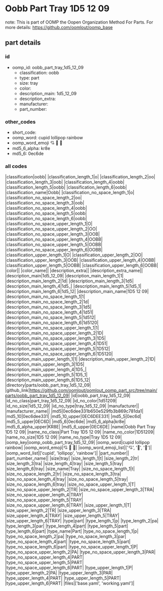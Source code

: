 # Oobb Part Tray 1D5 12 09  

note: This is part of OOMP the Oopen Organization Method For Parts. For more details: https://github.com/oomlout/oomp_base

##  part details





### id
* oomp_id: oobb_part_tray_1d5_12_09
  * classification: oobb
  * type: part
  * size: tray
  * color: 
  * description_main: 1d5_12_09
  * description_extra: 
  * manufacturer: 
  * part_number: 

### other_codes
* short_code: 
* oomp_word: cupid lollipop rainbow
* oomp_word_emoji :cupid: :lollipop: :rainbow:
* md5_6_alpha: kr8e
* md5_6: 0ec6de

### all codes 
|classification|oobb|
|classification_length_1|o|
|classification_length_2|oo|
|classification_length_3|oob|
|classification_length_4|oobb|
|classification_length_5|oobb|
|classification_length_6|oobb|
|classification_name|Oobb|
|classification_no_space_length_1|o|
|classification_no_space_length_2|oo|
|classification_no_space_length_3|oob|
|classification_no_space_length_4|oobb|
|classification_no_space_length_5|oobb|
|classification_no_space_length_6|oobb|
|classification_no_space_upper_length_1|O|
|classification_no_space_upper_length_2|OO|
|classification_no_space_upper_length_3|OOB|
|classification_no_space_upper_length_4|OOBB|
|classification_no_space_upper_length_5|OOBB|
|classification_no_space_upper_length_6|OOBB|
|classification_upper_length_1|O|
|classification_upper_length_2|OO|
|classification_upper_length_3|OOB|
|classification_upper_length_4|OOBB|
|classification_upper_length_5|OOBB|
|classification_upper_length_6|OOBB|
|color||
|color_name||
|description_extra||
|description_extra_name||
|description_main|1d5_12_09|
|description_main_length_1|1|
|description_main_length_2|1d|
|description_main_length_3|1d5|
|description_main_length_4|1d5_|
|description_main_length_5|1d5_1|
|description_main_length_6|1d5_12|
|description_main_name|1D5 12 09|
|description_main_no_space_length_1|1|
|description_main_no_space_length_2|1d|
|description_main_no_space_length_3|1d5|
|description_main_no_space_length_4|1d51|
|description_main_no_space_length_5|1d512|
|description_main_no_space_length_6|1d5120|
|description_main_no_space_upper_length_1|1|
|description_main_no_space_upper_length_2|1D|
|description_main_no_space_upper_length_3|1D5|
|description_main_no_space_upper_length_4|1D51|
|description_main_no_space_upper_length_5|1D512|
|description_main_no_space_upper_length_6|1D5120|
|description_main_upper_length_1|1|
|description_main_upper_length_2|1D|
|description_main_upper_length_3|1D5|
|description_main_upper_length_4|1D5_|
|description_main_upper_length_5|1D5_1|
|description_main_upper_length_6|1D5_12|
|directory|parts/oobb_part_tray_1d5_12_09|
|github_link|https://github.com/oomlout/oomlout_oomp_part_src/tree/main/parts/oobb_part_tray_1d5_12_09|
|id|oobb_part_tray_1d5_12_09|
|id_no_class|part_tray_1d5_12_09|
|id_no_color|1d51209|
|id_no_size|1d5_12_09|
|id_no_type|tray_1d5_12_09|
|manufacturer||
|manufacturer_name||
|md5|0ec6dee331b650e529fb3b869c781da1|
|md5_10|0ec6dee331|
|md5_10_upper|0EC6DEE331|
|md5_5|0ec6d|
|md5_5_upper|0EC6D|
|md5_6|0ec6de|
|md5_6_alpha|kr8e|
|md5_6_alpha_upper|KR8E|
|md5_6_upper|0EC6DE|
|name|Oobb Part Tray 1D5 12 09|
|name_no_class|Part Tray 1D5 12 09|
|name_no_color|1D51209|
|name_no_size|1D5 12 09|
|name_no_type|Tray 1D5 12 09|
|oomp_key|oomp_oobb_part_tray_1d5_12_09|
|oomp_word|cupid lollipop rainbow|
|oomp_word_emoji|:cupid: :lollipop: :rainbow:|
|oomp_word_emoji_list|[':cupid:', ':lollipop:', ':rainbow:']|
|oomp_word_list|['cupid', 'lollipop', 'rainbow']|
|part_number||
|part_number_name||
|size|tray|
|size_length_1|t|
|size_length_2|tr|
|size_length_3|tra|
|size_length_4|tray|
|size_length_5|tray|
|size_length_6|tray|
|size_name|Tray|
|size_no_space_length_1|t|
|size_no_space_length_2|tr|
|size_no_space_length_3|tra|
|size_no_space_length_4|tray|
|size_no_space_length_5|tray|
|size_no_space_length_6|tray|
|size_no_space_upper_length_1|T|
|size_no_space_upper_length_2|TR|
|size_no_space_upper_length_3|TRA|
|size_no_space_upper_length_4|TRAY|
|size_no_space_upper_length_5|TRAY|
|size_no_space_upper_length_6|TRAY|
|size_upper_length_1|T|
|size_upper_length_2|TR|
|size_upper_length_3|TRA|
|size_upper_length_4|TRAY|
|size_upper_length_5|TRAY|
|size_upper_length_6|TRAY|
|type|part|
|type_length_1|p|
|type_length_2|pa|
|type_length_3|par|
|type_length_4|part|
|type_length_5|part|
|type_length_6|part|
|type_name|Part|
|type_no_space_length_1|p|
|type_no_space_length_2|pa|
|type_no_space_length_3|par|
|type_no_space_length_4|part|
|type_no_space_length_5|part|
|type_no_space_length_6|part|
|type_no_space_upper_length_1|P|
|type_no_space_upper_length_2|PA|
|type_no_space_upper_length_3|PAR|
|type_no_space_upper_length_4|PART|
|type_no_space_upper_length_5|PART|
|type_no_space_upper_length_6|PART|
|type_upper_length_1|P|
|type_upper_length_2|PA|
|type_upper_length_3|PAR|
|type_upper_length_4|PART|
|type_upper_length_5|PART|
|type_upper_length_6|PART|
|files|['base.yaml', 'working.yaml']|
